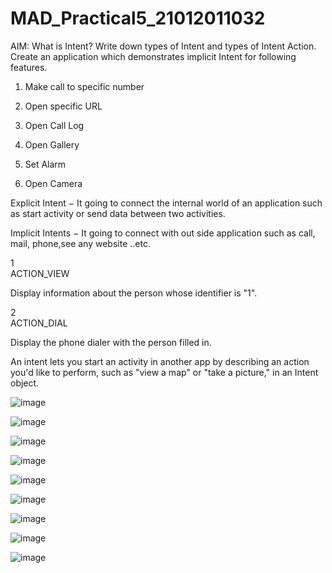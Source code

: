 # MAD_Practical5_21012011032

AIM: What is Intent? Write down types of Intent and types of Intent Action. Create an application which demonstrates implicit Intent for following features. 

1. Make call to specific number

2. Open specific URL

3. Open Call Log

4. Open Gallery

5. Set Alarm

6. Open Camera

Explicit Intent − It going to connect the internal world of an application such as start activity or send data between two activities.

Implicit Intents − It going to connect with out side application such as call, mail, phone,see any website ..etc. 

1	
ACTION_VIEW 

Display information about the person whose identifier is "1".

2	
ACTION_DIAL 

Display the phone dialer with the person filled in.



An intent lets you start an activity in another app by describing an action you'd like to perform, such as "view a map" or "take a picture," in an Intent object.

![image](https://github.com/JaviyaShreya/MAD_Practical5_21012011032/assets/98646013/3bc79cdf-e019-4535-850c-978738e4a47a)

![image](https://github.com/JaviyaShreya/MAD_Practical5_21012011032/assets/98646013/66f428f6-db69-461d-9d5e-64953a304ef1)

![image](https://github.com/JaviyaShreya/MAD_Practical5_21012011032/assets/98646013/5e8004dd-e0f9-4676-acca-9f2dbf4310a8)

![image](https://github.com/JaviyaShreya/MAD_Practical5_21012011032/assets/98646013/f2a5f989-c70d-42b5-a32d-43f615ff7b4c)

![image](https://github.com/JaviyaShreya/MAD_Practical5_21012011032/assets/98646013/f5057d38-3ad7-4cdf-b43b-07169a7c4ecb)

![image](https://github.com/JaviyaShreya/MAD_Practical5_21012011032/assets/98646013/41162e8b-8464-4217-94dc-548de3aecd21)

![image](https://github.com/JaviyaShreya/MAD_Practical5_21012011032/assets/98646013/cce36507-349c-4fa5-b9ac-3f863d922f9f)

![image](https://github.com/JaviyaShreya/MAD_Practical5_21012011032/assets/98646013/9a56bdc7-55e2-487a-ac79-90ea3350e680)

![image](https://github.com/JaviyaShreya/MAD_Practical5_21012011032/assets/98646013/d17e8212-1078-48a0-9c71-b742b1375d17)

